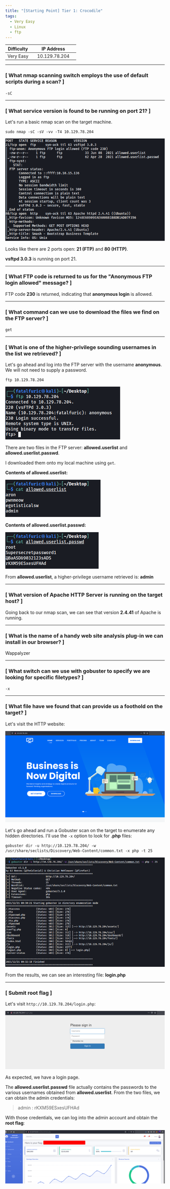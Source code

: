 ```yaml
---
title: "[Starting Point] Tier 1: Crocodile"
tags:
  - Very Easy
  - Linux
  - ftp
---
```


| Difficulty |  |  IP Address   |  |
| :--------: |--| :-----------: |--|
|  Very Easy |  | 10.129.78.204 |  |

---

### [ What nmap scanning switch employs the use of default scripts during a scan? ]

`-sC`

---

### [ What service version is found to be running on port 21? ]

Let's run a basic nmap scan on the target machine.

```
sudo nmap -sC -sV -vv -T4 10.129.78.204
```

![screenshot1](../assets/images/crocodile/screenshot1.png)

Looks like there are 2 ports open: **21 (FTP)** and **80 (HTTP)**.

**vsftpd 3.0.3** is running on port 21.

---

### [ What FTP code is returned to us for the "Anonymous FTP login allowed" message? ]

FTP code **230** is returned, indicating that **anonymous login** is allowed.

---

### [ What command can we use to download the files we find on the FTP server? ]

`get`

---

### [ What is one of the higher-privilege sounding usernames in the list we retrieved? ]

Let's go ahead and log into the FTP server with the username **anonymous**. We will not need to supply a password.

```
ftp 10.129.78.204
```

![screenshot2](../assets/images/crocodile/screenshot2.png)

There are two files in the FTP server: **allowed.userlist** and **allowed.userlist.passwd**.

I downloaded them onto my local machine using `get`.

**Contents of allowed.userlist:**

![screenshot3](../assets/images/crocodile/screenshot3.png)

**Contents of allowed.userlist.passwd:**

![screenshot4](../assets/images/crocodile/screenshot4.png)

From **allowed.userlist**, a higher-privilege username retrieved is: **admin**

---

### [ What version of Apache HTTP Server is running on the target host? ]

Going back to our nmap scan, we can see that version **2.4.41** of Apache is running.

---

### [ What is the name of a handy web site analysis plug-in we can install in our browser? ]

Wappalyzer

---

### [ What switch can we use with gobuster to specify we are looking for specific filetypes? ]

`-x`

---

### [ What file have we found that can provide us a foothold on the target? ]

Let's visit the HTTP website:

![screenshot5](../assets/images/crocodile/screenshot5.png)

Let's go ahead and run a Gobuster scan on the target to enumerate any hidden directories. I'll use the `-x` option to look for **.php** files:

```
gobuster dir -u http://10.129.78.204/ -w /usr/share/seclists/Discovery/Web-Content/common.txt -x php -t 25
```

![screenshot7](../assets/images/crocodile/screenshot7.png)

From the results, we can see an interesting file: **login.php**

---

### [ Submit root flag ]

Let's visit `http://10.129.78.204/login.php`:

![screenshot6](../assets/images/crocodile/screenshot6.png)

As expected, we have a login page.

The **allowed.userlist.passwd** file actually contains the passwords to the various usernames obtained from **allowed.userlist**. From the two files, we can obtain the admin credentials:

> admin : rKXM59ESxesUFHAd

With those credentials, we can log into the admin account and obtain the **root flag**:

![screenshot8](../assets/images/crocodile/screenshot8.png)

